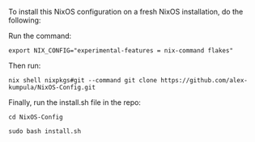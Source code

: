 To install this NixOS configuration on a fresh NixOS installation, do the following:



Run the command:

```
export NIX_CONFIG="experimental-features = nix-command flakes"
```

Then run:

```
nix shell nixpkgs#git --command git clone https://github.com/alex-kumpula/NixOS-Config.git
```

Finally, run the install.sh file in the repo:

```
cd NixOS-Config
```

```
sudo bash install.sh
```
